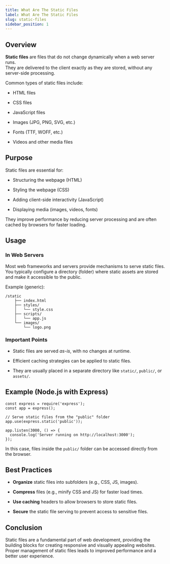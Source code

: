 ```yaml
---
title: What Are The Static Files
label: What Are The Static Files
slug: static-files
sidebar_position: 1
---
```

## Overview

**Static files** are files that do not change dynamically when a web server runs.\
They are delivered to the client exactly as they are stored, without any server-side processing.

Common types of static files include:

* HTML files

* CSS files

* JavaScript files

* Images (JPG, PNG, SVG, etc.)

* Fonts (TTF, WOFF, etc.)

* Videos and other media files

## Purpose

Static files are essential for:

* Structuring the webpage (HTML)

* Styling the webpage (CSS)

* Adding client-side interactivity (JavaScript)

* Displaying media (images, videos, fonts)

They improve performance by reducing server processing and are often cached by browsers for faster loading.

## Usage

### In Web Servers

Most web frameworks and servers provide mechanisms to serve static files.\
You typically configure a directory (folder) where static assets are stored and make it accessible to the public.

Example (generic):

```plaintext
/static
    ├── index.html
    ├── styles/
    │   └── style.css
    ├── scripts/
    │   └── app.js
    └── images/
        └── logo.png
```

### Important Points

* Static files are served *as-is*, with no changes at runtime.

* Efficient caching strategies can be applied to static files.

* They are usually placed in a separate directory like `static/`, `public/`, or `assets/`.

## Example (Node.js with Express)

```plaintext
const express = require('express');
const app = express();

// Serve static files from the "public" folder
app.use(express.static('public'));

app.listen(3000, () => {
  console.log('Server running on http://localhost:3000');
});
```

In this case, files inside the `public/` folder can be accessed directly from the browser.

## Best Practices

* **Organize** static files into subfolders (e.g., CSS, JS, images).

* **Compress** files (e.g., minify CSS and JS) for faster load times.

* **Use caching** headers to allow browsers to store static files.

* **Secure** the static file serving to prevent access to sensitive files.

## Conclusion

Static files are a fundamental part of web development, providing the building blocks for creating responsive and visually appealing websites. Proper management of static files leads to improved performance and a better user experience.

